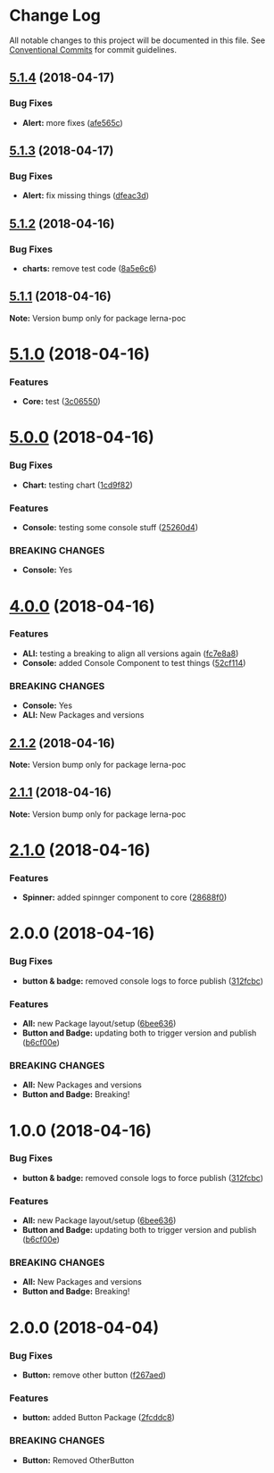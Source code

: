 # Change Log

All notable changes to this project will be documented in this file.
See [Conventional Commits](https://conventionalcommits.org) for commit guidelines.

<a name="5.1.4"></a>
## [5.1.4](https://github.com/dmiller9911/lerna-poc/compare/v5.1.3...v5.1.4) (2018-04-17)


### Bug Fixes

* **Alert:** more fixes ([afe565c](https://github.com/dmiller9911/lerna-poc/commit/afe565c))




<a name="5.1.3"></a>
## [5.1.3](https://github.com/dmiller9911/lerna-poc/compare/v5.1.2...v5.1.3) (2018-04-17)


### Bug Fixes

* **Alert:** fix missing things ([dfeac3d](https://github.com/dmiller9911/lerna-poc/commit/dfeac3d))




<a name="5.1.2"></a>
## [5.1.2](https://github.com/dmiller9911/lerna-poc/compare/v5.1.1...v5.1.2) (2018-04-16)


### Bug Fixes

* **charts:** remove test code ([8a5e6c6](https://github.com/dmiller9911/lerna-poc/commit/8a5e6c6))




<a name="5.1.1"></a>
## [5.1.1](https://github.com/dmiller9911/lerna-poc/compare/v5.1.0...v5.1.1) (2018-04-16)




**Note:** Version bump only for package lerna-poc

<a name="5.1.0"></a>
# [5.1.0](https://github.com/dmiller9911/lerna-poc/compare/v5.0.0...v5.1.0) (2018-04-16)


### Features

* **Core:** test ([3c06550](https://github.com/dmiller9911/lerna-poc/commit/3c06550))




<a name="5.0.0"></a>
# [5.0.0](https://github.com/dmiller9911/lerna-poc/compare/v4.0.0...v5.0.0) (2018-04-16)


### Bug Fixes

* **Chart:** testing chart ([1cd9f82](https://github.com/dmiller9911/lerna-poc/commit/1cd9f82))


### Features

* **Console:** testing some console stuff ([25260d4](https://github.com/dmiller9911/lerna-poc/commit/25260d4))


### BREAKING CHANGES

* **Console:** Yes




<a name="4.0.0"></a>
# [4.0.0](https://github.com/dmiller9911/lerna-poc/compare/v2.1.1...v4.0.0) (2018-04-16)


### Features

* **ALl:** testing a breaking to align all versions again ([fc7e8a8](https://github.com/dmiller9911/lerna-poc/commit/fc7e8a8))
* **Console:** added Console Component to test things ([52cf114](https://github.com/dmiller9911/lerna-poc/commit/52cf114))


### BREAKING CHANGES

* **Console:** Yes
* **ALl:** New Packages and versions




<a name="2.1.2"></a>
## [2.1.2](https://github.com/dmiller9911/lerna-poc/compare/v2.1.1...v2.1.2) (2018-04-16)




**Note:** Version bump only for package lerna-poc

<a name="2.1.1"></a>
## [2.1.1](https://github.com/dmiller9911/lerna-poc/compare/v2.1.0...v2.1.1) (2018-04-16)




**Note:** Version bump only for package lerna-poc

<a name="2.1.0"></a>
# [2.1.0](https://github.com/dmiller9911/lerna-poc/compare/v2.0.0...v2.1.0) (2018-04-16)


### Features

* **Spinner:** added spinnger component to core ([28688f0](https://github.com/dmiller9911/lerna-poc/commit/28688f0))




<a name="2.0.0"></a>
# 2.0.0 (2018-04-16)


### Bug Fixes

* **button & badge:** removed console logs to force publish ([312fcbc](https://github.com/dmiller9911/lerna-poc/commit/312fcbc))


### Features

* **All:** new Package layout/setup ([6bee636](https://github.com/dmiller9911/lerna-poc/commit/6bee636))
* **Button and Badge:** updating both to trigger version and publish ([b6cf00e](https://github.com/dmiller9911/lerna-poc/commit/b6cf00e))


### BREAKING CHANGES

* **All:** New Packages and versions
* **Button and Badge:** Breaking!




<a name="1.0.0"></a>
# 1.0.0 (2018-04-16)


### Bug Fixes

* **button & badge:** removed console logs to force publish ([312fcbc](https://github.com/dmiller9911/lerna-poc/commit/312fcbc))


### Features

* **All:** new Package layout/setup ([6bee636](https://github.com/dmiller9911/lerna-poc/commit/6bee636))
* **Button and Badge:** updating both to trigger version and publish ([b6cf00e](https://github.com/dmiller9911/lerna-poc/commit/b6cf00e))


### BREAKING CHANGES

* **All:** New Packages and versions
* **Button and Badge:** Breaking!




<a name="2.0.0"></a>
# 2.0.0 (2018-04-04)


### Bug Fixes

* **Button:** remove other button ([f267aed](https://github.com/dmiller9911/lerna-poc/commit/f267aed))


### Features

* **button:** added Button Package ([2fcddc8](https://github.com/dmiller9911/lerna-poc/commit/2fcddc8))


### BREAKING CHANGES

* **Button:** Removed OtherButton
